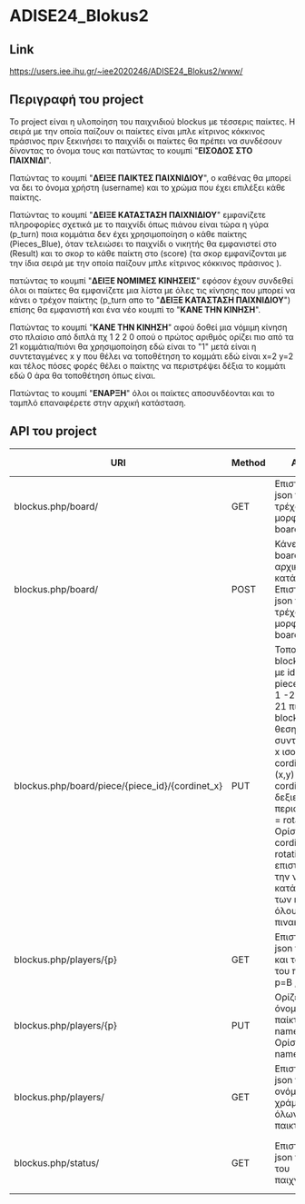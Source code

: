# ADISE24_Blokus2
## Link

https://users.iee.ihu.gr/~iee2020246/ADISE24_Blokus2/www/

## Περιγραφή του project

Το project είναι η υλοποίηση του παιχνιδιού blockus με τέσσερις παίκτες. Η σειρά με την οποία παίζουν οι παίκτες είναι μπλε κίτρινος κόκκινος 
πράσινος πριν ξεκινήσει το παιχνίδι οι παίκτες θα πρέπει να συνδέσουν δίνοντας το όνομα τους και πατώντας το κουμπί "**ΕΙΣΟΔΟΣ ΣΤΟ ΠΑΙΧΝΙΔΙ**". 

Πατώντας το κουμπί "**ΔΕΙΞΕ ΠΑΙΚΤΕΣ ΠΑΙΧΝΙΔΙΟΥ**", ο καθένας θα μπορεί να δει το όνομα χρήστη (username) και το χρώμα που έχει επιλέξει κάθε παίκτης.

Πατώντας το κουμπί "**ΔΕΙΞΕ ΚΑΤΑΣΤΑΣΗ ΠΑΙΧΝΙΔΙΟΥ**" εμφανίζετε πληροφορίες σχετικά με το παιχνίδι όπως πιάνου είναι τώρα η γύρα (p_turn) ποια κομμάτια 
δεν έχει χρησιμοποίηση ο κάθε παίκτης (Pieces_Blue), όταν τελειώσει το παιχνίδι ο νικητής θα εμφανιστεί  στο (Result) και το σκορ το κάθε παίκτη 
στο (score) (τα σκορ εμφανίζονται με την ίδια σειρά με την οποία παίζουν  μπλε κίτρινος κόκκινος πράσινος ).

πατώντας το κουμπί "**ΔΕΙΞΕ ΝΟΜΙΜΕΣ ΚΙΝΗΣΕΙΣ**" εφόσον έχουν συνδεθεί όλοι οι παίκτες θα εμφανίζετε μια λίστα με όλες τις κίνησης που μπορεί να κάνει
 ο τρέχον παίκτης (p_turn απο το "**ΔΕΙΞΕ ΚΑΤΑΣΤΑΣΗ ΠΑΙΧΝΙΔΙΟΥ**") επίσης θα εμφανιστή και ένα νέο κουμπί το "**ΚΑΝΕ ΤΗΝ ΚΙΝΗΣΗ**".

Πατώντας το κουμπί "**ΚΑΝΕ ΤΗΝ ΚΙΝΗΣΗ**" αφού δοθεί μια νόμιμη κίνηση στο πλαίσιο από διπλά πχ 1 2 2 0 οπού ο πρώτος αριθμός ορίζει πιο από τα 21 
κομμάτια/πιόνι θα χρησιμοποίηση εδώ είναι το "1" μετά είναι η συντεταγμένες x y που θέλει να τοποθέτηση το κομμάτι εδώ είναι x=2 y=2 και τέλος 
πόσες φορές θέλει ο παίκτης να περιστρέψει δέξια το κομμάτι εδώ 0 άρα θα τοποθέτηση όπως είναι.

Πατώντας το κουμπί "**ΕΝΑΡΞΗ**" όλοι οι παίκτες αποσυνδέονται και το ταμπλό επαναφέρετε στην αρχική κατάσταση.

## API του project 


| **URI** | **Method** | **Action** | **Return Status** |
| --- | --- | --- | --- |
| blockus.php/board/| GET | Επιστρέφει σε json την τρέχουσα μορφή του board. | 200 (OK), 400 (Bad Request) |
| blockus.php/board/| POST | Κάνει reset το board στην αρχική κατάσταση. Επιστρέφει σε json την τρέχουσα μορφή του board.   | 200 (OK), 400 (Bad Request) |
| blockus.php/board/piece/{piece_id}/{cordinet_x} | PUT | Τοποθετη το blockus πιόνι με id = piece_id (τιμη 1 -21 για τα 21 πιονια blockus) στην θεση με συντεταγμενη x ισο με cordinet_x (x,y) και y = cordinet_y με δεξιες περιστροφες = rotation. Ορίσματα: cordinet_y, rotation. Θα επιστρέψει την νέα κατάσταση των κελιών όλου του πινακα. | 200 (OK), 400 (Bad Request) |
| blockus.php/players/{p}| GET | Επιστρέφει σε json τo όνομα και το χρώμα του παίκτη p=B , R , Y ή G   | 200 (OK), 400 (Bad Request) |
| blockus.php/players/{p} | PUT | Ορίζει το όνομα του παίκτη p σε name. Ορίσματα: name. | 200 (OK), 400 (Bad Request) |
| blockus.php/players/ | GET | Επιστρέφει σε json τα ονόματα και χράματα όλων των παικτών. | 200 (OK), 400 (Bad Request) |
| blockus.php/status/  | GET |  Επιστρέφει σε json το status του παιχνιδιού. | 200 (OK), 400 (Bad Request) |
